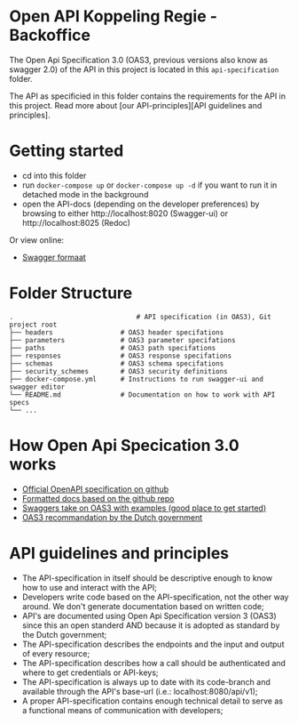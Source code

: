 # Open API Koppeling Regie - Backoffice

The Open Api Specification 3.0 (OAS3, previous versions also know as swagger 2.0) of the API in this project is located in this `api-specification` folder.

The API as specificied in this folder contains the requirements for the API in this project.
Read more about [our API-principles][API guidelines and principles].

# Getting started

* cd into this folder
* run `docker-compose up` or `docker-compose up -d` if you want to run it in detached mode in the background
* open the API-docs (depending on the developer preferences) by browsing to either http://localhost:8020 (Swagger-ui) or http://localhost:8025 (Redoc)

Or view online:
* [Swagger formaat](https://petstore.swagger.io/?url=https://raw.githubusercontent.com/solviteers/koppeling-regie-backoffice/master/api-specification.yml)

# Folder Structure

    .                               # API specification (in OAS3), Git project root
    ├── headers                 # OAS3 header specifations
    ├── parameters              # OAS3 parameter specifations
    ├── paths                   # OAS3 path specifations
    ├── responses               # OAS3 response specifations
    ├── schemas                 # OAS3 schema specifations
    ├── security_schemes        # OAS3 security definitions
    ├── docker-compose.yml      # Instructions to run swagger-ui and swagger editor
    └── README.md               # Documentation on how to work with API specs
    └── ...

# How Open Api Specication 3.0 works

* [Official OpenAPI specification on github](https://github.com/OAI/OpenAPI-Specification)
* [Formatted docs based on the github repo](https://spec.openapis.org/oas/v3.0.2)
* [Swaggers take on OAS3 with examples (good place to get started)](https://swagger.io/docs/specification/about)
* [OAS3 recommandation by the Dutch government](https://www.forumstandaardisatie.nl/standaard/openapi-specification)

# API guidelines and principles

* The API-specification in itself should be descriptive enough to know how to use and interact with the API;
* Developers write code based on the API-specification, not the other way around. We don't generate documentation based on written code;
* API's are documented using Open Api Specification version 3 (OAS3) since this an open standerd AND because it is adopted as standard by the Dutch government;
* The API-specification describes the endpoints and the input and output of every resource;
* The API-specification describes how a call should be authenticated and where to get credentials or API-keys;
* The API-specification is always up to date with its code-branch and available through the API's base-url (i.e.: localhost:8080/api/v1);
* A proper API-specification contains enough technical detail to serve as a functional means of communication with developers;
